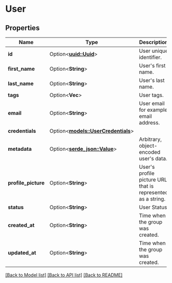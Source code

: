 # User

## Properties

Name | Type | Description | Notes
------------ | ------------- | ------------- | -------------
**id** | Option<[**uuid::Uuid**](uuid::Uuid.md)> | User unique identifier. | [optional]
**first_name** | Option<**String**> | User's first name. | [optional]
**last_name** | Option<**String**> | User's last name. | [optional]
**tags** | Option<**Vec<String>**> | User tags. | [optional]
**email** | Option<**String**> | User email for example email address. | [optional]
**credentials** | Option<[**models::UserCredentials**](User_credentials.md)> |  | [optional]
**metadata** | Option<[**serde_json::Value**](.md)> | Arbitrary, object-encoded user's data. | [optional]
**profile_picture** | Option<**String**> | User's profile picture URL that is represented as a string. | [optional]
**status** | Option<**String**> | User Status | [optional]
**created_at** | Option<**String**> | Time when the group was created. | [optional]
**updated_at** | Option<**String**> | Time when the group was created. | [optional]

[[Back to Model list]](../README.md#documentation-for-models) [[Back to API list]](../README.md#documentation-for-api-endpoints) [[Back to README]](../README.md)


